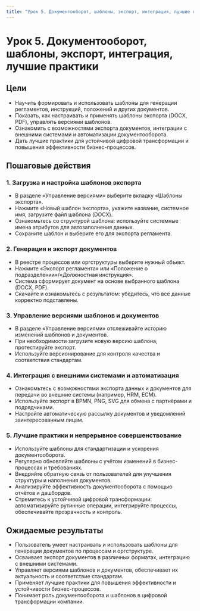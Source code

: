 ```yaml
---
title: "Урок 5. Документооборот, шаблоны, экспорт, интеграция, лучшие практики"
---
```


# Урок 5. Документооборот, шаблоны, экспорт, интеграция, лучшие практики

## Цели
- Научить формировать и использовать шаблоны для генерации регламентов, инструкций, положений и других документов.
- Показать, как настраивать и применять шаблоны экспорта (DOCX, PDF), управлять версиями шаблонов.
- Ознакомить с возможностями экспорта документов, интеграции с внешними системами и автоматизации документооборота.
- Дать лучшие практики для устойчивой цифровой трансформации и повышения эффективности бизнес-процессов.

## Пошаговые действия

### 1. Загрузка и настройка шаблонов экспорта
- В разделе «Управление версиями» выберите вкладку «Шаблоны экспорта».
- Нажмите «Новый шаблон экспорта», укажите название, системное имя, загрузите файл шаблона (DOCX).
- Ознакомьтесь со структурой шаблона: используйте системные имена атрибутов для автозаполнения данных.
- Сохраните шаблон и выберите его для экспорта регламента.

### 2. Генерация и экспорт документов
- В реестре процессов или оргструктуры выберите нужный объект.
- Нажмите «Экспорт регламента» или «Положение о подразделении»/«Должностная инструкция».
- Система сформирует документ на основе выбранного шаблона (DOCX, PDF).
- Скачайте и ознакомьтесь с результатом: убедитесь, что все данные корректно подставлены.

### 3. Управление версиями шаблонов и документов
- В разделе «Управление версиями» отслеживайте историю изменений шаблонов и документов.
- При необходимости загрузите новую версию шаблона, протестируйте экспорт.
- Используйте версионирование для контроля качества и соответствия стандартам.

### 4. Интеграция с внешними системами и автоматизация
- Ознакомьтесь с возможностями экспорта данных и документов для передачи во внешние системы (например, HRM, ECM).
- Используйте экспорт в BPMN, PNG, SVG для обмена с партнёрами и подрядчиками.
- Настройте автоматическую рассылку документов и уведомлений заинтересованным лицам.

### 5. Лучшие практики и непрерывное совершенствование
- Используйте шаблоны для стандартизации и ускорения документооборота.
- Регулярно обновляйте шаблоны с учётом изменений в бизнес-процессах и требованиях.
- Внедряйте обратную связь от пользователей для улучшения структуры и наполнения документов.
- Анализируйте эффективность документооборота с помощью отчётов и дашбордов.
- Стремитесь к устойчивой цифровой трансформации: автоматизируйте рутинные операции, интегрируйте процессы, обеспечивайте прозрачность и контроль.

## Ожидаемые результаты
- Пользователь умеет настраивать и использовать шаблоны для генерации документов по процессам и оргструктуре.
- Осваивает экспорт документов в различных форматах, интеграцию с внешними системами.
- Управляет версиями шаблонов и документов, обеспечивает их актуальность и соответствие стандартам.
- Применяет лучшие практики для повышения эффективности и устойчивости бизнес-процессов.
- Понимает роль документооборота и шаблонов в цифровой трансформации компании. 